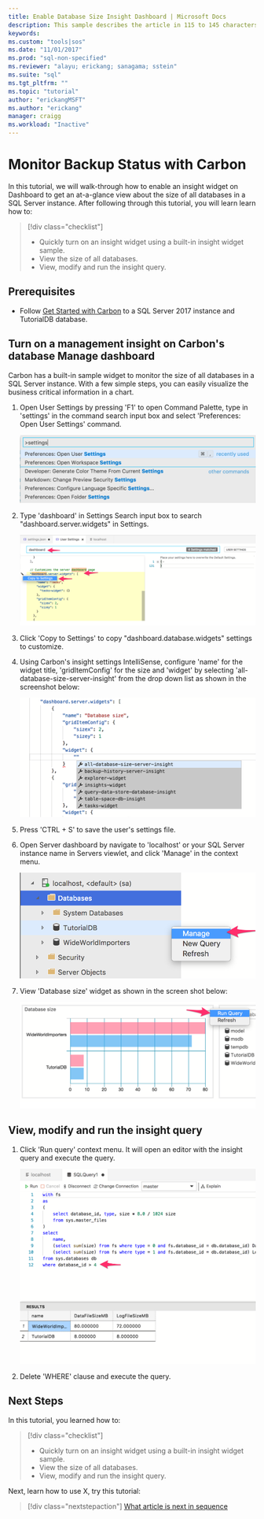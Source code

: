 ```yaml
---
title: Enable Database Size Insight Dashboard | Microsoft Docs
description: This sample describes the article in 115 to 145 characters. Validate using Gauntlet toolbar check icon. Use SEO kind of action verbs here.
keywords: 
ms.custom: "tools|sos"
ms.date: "11/01/2017"
ms.prod: "sql-non-specified"
ms.reviewer: "alayu; erickang; sanagama; sstein"
ms.suite: "sql"
ms.tgt_pltfrm: ""
ms.topic: "tutorial"
author: "erickangMSFT"
ms.author: "erickang"
manager: craigg
ms.workload: "Inactive"
---
```


# Monitor Backup Status with Carbon
In this tutorial, we will walk-through how to enable an insight widget on Dashboard to get an at-a-glance view about the size of all databases in a SQL Server instance. After following through this tutorial, you will learn learn how to:

> [!div class="checklist"]
> * Quickly turn on an insight widget using a built-in insight widget sample.
> * View the size of all databases.
> * View, modify and run the insight query.

## Prerequisites
* Follow [Get Started with Carbon](./get-started-sql-server.md) to a SQL Server 2017 instance and TutorialDB database.

## Turn on a management insight on Carbon's database Manage dashboard
Carbon has a built-in sample widget to monitor the size of all databases in a SQL Server instance. With a few simple steps, you can easily visualize the business critical information in a chart.

1. Open User Settings by pressing 'F1' to open Command Palette, type in 'settings' in the command search input box and select 'Preferences: Open User Settings' command.

   ![Open user settings command](./media/tutorial-sql-server/open-user-settings.png)

2. Type 'dashboard' in Settings Search input box to search "dashboard.server.widgets" in Settings.

   ![Search settings](./media/tutorial-sql-server/insight-server-settings.png)

3. Click 'Copy to Settings' to copy "dashboard.database.widgets" settings to customize.

4. Using Carbon's insight settings IntelliSense, configure 'name' for the widget title, 'gridItemConfig' for the size and 'widget' by selecting 'all-database-size-server-insight' from the drop down list as shown in the screenshot below:

   ![Insight settings](./media/tutorial-sql-server/insight-dbsize-settings.png)

5. Press 'CTRL + S' to save the user's settings file.

6. Open Server dashboard by navigate to 'localhost' or your SQL Server instance name in Servers viewlet, and click 'Manage' in the context menu. 

   ![Open dashboard](./media/tutorial-sql-server/insight-open-dashboard.png)


7. View 'Database size' widget as shown in the screen shot below: 

   ![QDS widget](./media/tutorial-sql-server/insight-dbsize-result.png)


## View, modify and run the insight query

1. Click 'Run query' context menu. It will open an editor with the insight query and execute the query.

   ![Insight detail dialog](./media/tutorial-sql-server/insight-run-query.png)

2. Delete 'WHERE' clause and execute the query.

## Next Steps
In this tutorial, you learned how to:
> [!div class="checklist"]
> * Quickly turn on an insight widget using a built-in insight widget sample.
> * View the size of all databases.
> * View, modify and run the insight query.

Next, learn how to use X, try this tutorial: 
> [!div class="nextstepaction"]
> [What article is next in sequence](tutorial-monitoring-sql-server.md)